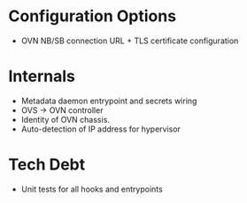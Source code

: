 # Configuration Options

- OVN NB/SB connection URL + TLS certificate configuration

# Internals

- Metadata daemon entrypoint and secrets wiring
- OVS -> OVN controller
- Identity of OVN chassis.
- Auto-detection of IP address for hypervisor

# Tech Debt

- Unit tests for all hooks and entrypoints


